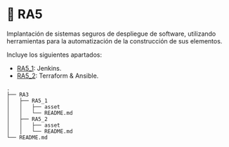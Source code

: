 # 📁 RA5

Implantación de sistemas seguros de despliegue de software, utilizando herramientas para la
automatización de la construcción de sus elementos.


Incluye los siguientes apartados:
* [RA5_1](RA5/RA5_1): Jenkins.
* [RA5_2](RA5/RA5_2): Terraform & Ansible.

```
.
├── RA3
│   ├── RA5_1
│   │   ├── asset
│   │   └── README.md
│   ├── RA5_2
│   │   ├── asset
│   │   └── README.md
└── README.md
```
